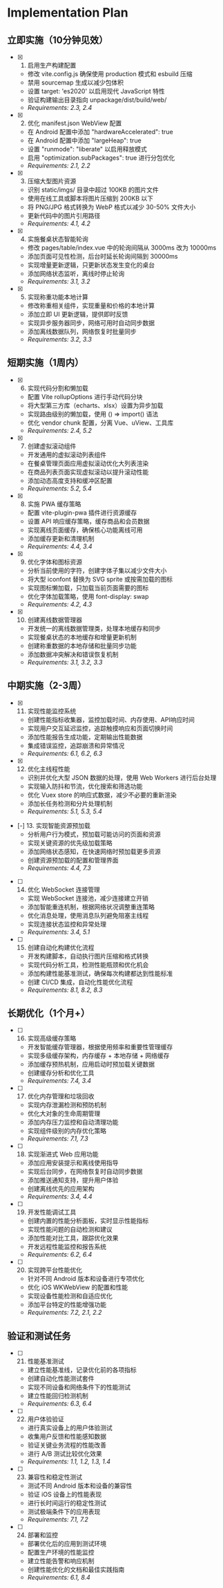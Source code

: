 # Implementation Plan

## 立即实施（10分钟见效）

- [x] 1. 启用生产构建配置
  - 修改 vite.config.js 确保使用 production 模式和 esbuild 压缩
  - 禁用 sourcemap 生成以减少包体积
  - 设置 target: 'es2020' 以启用现代 JavaScript 特性
  - 验证构建输出目录指向 unpackage/dist/build/web/
  - _Requirements: 2.3, 2.4_

- [x] 2. 优化 manifest.json WebView 配置
  - 在 Android 配置中添加 "hardwareAccelerated": true
  - 在 Android 配置中添加 "largeHeap": true
  - 设置 "runmode": "liberate" 以启用释放模式
  - 启用 "optimization.subPackages": true 进行分包优化
  - _Requirements: 2.1, 2.2_

- [x] 3. 压缩大型图片资源
  - 识别 static/imgs/ 目录中超过 100KB 的图片文件
  - 使用在线工具或脚本将图片压缩到 200KB 以下
  - 将 PNG/JPG 格式转换为 WebP 格式以减少 30-50% 文件大小
  - 更新代码中的图片引用路径
  - _Requirements: 4.1, 4.2_

- [x] 4. 实施餐桌状态智能轮询
  - 修改 pages/table/index.vue 中的轮询间隔从 3000ms 改为 10000ms
  - 添加页面可见性检测，后台时延长轮询间隔到 30000ms
  - 实现增量更新逻辑，只更新状态发生变化的桌台
  - 添加网络状态监听，离线时停止轮询
  - _Requirements: 3.1, 3.2_

- [x] 5. 实现称重功能本地计算
  - 修改称重相关组件，实现重量和价格的本地计算
  - 添加立即 UI 更新逻辑，提供即时反馈
  - 实现异步服务器同步，网络可用时自动同步数据
  - 添加离线数据队列，网络恢复时批量同步
  - _Requirements: 3.2, 3.3_

## 短期实施（1周内）

- [x] 6. 实现代码分割和懒加载
  - 配置 Vite rollupOptions 进行手动代码分块
  - 将大型第三方库（echarts、xlsx）设置为异步加载
  - 实现路由级别的懒加载，使用 () => import() 语法
  - 优化 vendor chunk 配置，分离 Vue、uView、工具库
  - _Requirements: 2.4, 5.2_

- [x] 7. 创建虚拟滚动组件
  - 开发通用的虚拟滚动列表组件
  - 在餐桌管理页面应用虚拟滚动优化大列表渲染
  - 在商品列表页面实现虚拟滚动以提升滚动性能
  - 添加动态高度支持和缓冲区配置
  - _Requirements: 5.2, 5.4_

- [x] 8. 实施 PWA 缓存策略
  - 配置 vite-plugin-pwa 插件进行资源缓存
  - 设置 API 响应缓存策略，缓存商品和会员数据
  - 实现离线页面缓存，确保核心功能离线可用
  - 添加缓存更新和清理机制
  - _Requirements: 4.4, 3.4_

- [x] 9. 优化字体和图标资源
  - 分析当前使用的字符，创建字体子集以减少文件大小
  - 将大型 iconfont 替换为 SVG sprite 或按需加载的图标
  - 实现图标懒加载，只加载当前页面需要的图标
  - 优化字体加载策略，使用 font-display: swap
  - _Requirements: 4.2, 4.3_

- [x] 10. 创建离线数据管理器
  - 开发统一的离线数据管理类，处理本地缓存和同步
  - 实现餐桌状态的本地缓存和增量更新机制
  - 创建称重数据的本地存储和批量同步功能
  - 添加数据冲突解决和错误恢复机制
  - _Requirements: 3.1, 3.2, 3.3_

## 中期实施（2-3周）

- [x] 11. 实现性能监控系统
  - 创建性能指标收集器，监控加载时间、内存使用、API响应时间
  - 实现用户交互延迟监控，追踪触摸响应和页面切换时间
  - 添加性能报告生成功能，定期输出性能数据
  - 集成错误监控，追踪崩溃和异常情况
  - _Requirements: 6.1, 6.2, 6.3_

- [x] 12. 优化主线程性能
  - 识别并优化大型 JSON 数据的处理，使用 Web Workers 进行后台处理
  - 实现输入防抖和节流，优化搜索和筛选功能
  - 优化 Vuex store 的响应式数据，减少不必要的重新渲染
  - 添加长任务检测和分片处理机制
  - _Requirements: 5.1, 5.3, 5.4_

- [-] 13. 实现智能资源预加载
  - 分析用户行为模式，预加载可能访问的页面和资源
  - 实现关键资源的优先级加载策略
  - 添加网络状态感知，在快速网络时预加载更多资源
  - 创建资源预加载的配置和管理界面
  - _Requirements: 4.4, 7.3_

- [ ] 14. 优化 WebSocket 连接管理
  - 实现 WebSocket 连接池，减少连接建立开销
  - 添加智能重连机制，根据网络状况调整重连策略
  - 优化消息处理，使用消息队列避免阻塞主线程
  - 实现连接状态监控和异常处理
  - _Requirements: 3.4, 5.1_

- [ ] 15. 创建自动化构建优化流程
  - 开发构建脚本，自动执行图片压缩和格式转换
  - 实现代码分析工具，检测性能瓶颈和优化机会
  - 添加构建性能基准测试，确保每次构建都达到性能标准
  - 创建 CI/CD 集成，自动化性能优化流程
  - _Requirements: 8.1, 8.2, 8.3_

## 长期优化（1个月+）

- [ ] 16. 实现高级缓存策略
  - 开发智能缓存管理器，根据使用频率和重要性管理缓存
  - 实现多级缓存架构，内存缓存 + 本地存储 + 网络缓存
  - 添加缓存预热机制，应用启动时预加载关键数据
  - 创建缓存分析和优化工具
  - _Requirements: 7.4, 3.4_

- [ ] 17. 优化内存管理和垃圾回收
  - 实现内存泄漏检测和预防机制
  - 优化大对象的生命周期管理
  - 添加内存压力监控和自动清理功能
  - 实现组件级别的内存优化策略
  - _Requirements: 7.1, 7.3_

- [ ] 18. 实现渐进式 Web 应用功能
  - 添加应用安装提示和离线使用指导
  - 实现后台同步，在网络恢复时自动同步数据
  - 添加推送通知支持，提升用户体验
  - 创建离线优先的应用架构
  - _Requirements: 3.4, 4.4_

- [ ] 19. 开发性能调试工具
  - 创建内置的性能分析面板，实时显示性能指标
  - 实现性能问题的自动检测和建议
  - 添加性能对比工具，跟踪优化效果
  - 开发远程性能监控和报告系统
  - _Requirements: 6.2, 6.4_

- [ ] 20. 实现跨平台性能优化
  - 针对不同 Android 版本和设备进行专项优化
  - 优化 iOS WKWebView 的配置和性能
  - 实现设备性能检测和自适应优化
  - 添加平台特定的性能增强功能
  - _Requirements: 7.2, 2.1, 2.2_

## 验证和测试任务

- [ ] 21. 性能基准测试
  - 建立性能基准线，记录优化前的各项指标
  - 创建自动化性能测试套件
  - 实现不同设备和网络条件下的性能测试
  - 建立性能回归检测机制
  - _Requirements: 6.3, 6.4_

- [ ] 22. 用户体验验证
  - 进行真实设备上的用户体验测试
  - 收集用户反馈和性能感知数据
  - 验证关键业务流程的性能改善
  - 进行 A/B 测试比较优化效果
  - _Requirements: 1.1, 1.2, 1.3, 1.4_

- [ ] 23. 兼容性和稳定性测试
  - 测试不同 Android 版本和设备的兼容性
  - 验证 iOS 设备上的性能表现
  - 进行长时间运行的稳定性测试
  - 测试极端条件下的应用表现
  - _Requirements: 7.1, 7.2_

- [ ] 24. 部署和监控
  - 部署优化后的应用到测试环境
  - 配置生产环境的性能监控
  - 建立性能告警和响应机制
  - 创建性能优化的文档和最佳实践指南
  - _Requirements: 6.1, 8.4_